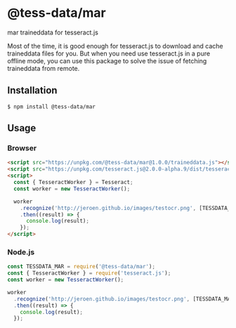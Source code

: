 # @tess-data/mar

mar traineddata for tesseract.js

Most of the time, it is good enough for tesseract.js to download and cache traineddata files for you.
But when you need use tesseract.js in a pure offline mode, you can use this package to solve the issue of fetching traineddata from remote.

## Installation

```
$ npm install @tess-data/mar
```

## Usage

### Browser

```html
<script src="https://unpkg.com/@tess-data/mar@1.0.0/traineddata.js"></script>
<script src="https://unpkg.com/tesseract.js@2.0.0-alpha.9/dist/tesseract.min.js"></script>
<script>
  const { TesseractWorker } = Tesseract;
  const worker = new TesseractWorker();

  worker
    .recognize('http://jeroen.github.io/images/testocr.png', [TESSDATA_MAR])
    .then((result) => {
      console.log(result);
    });
</script>
```

### Node.js

```javascript
const TESSDATA_MAR = require('@tess-data/mar');
const { TesseractWorker } = require('tesseract.js');
const worker = new TesseractWorker();

worker
  .recognize('http://jeroen.github.io/images/testocr.png', [TESSDATA_MAR])
  .then((result) => {
    console.log(result);
  });
```
